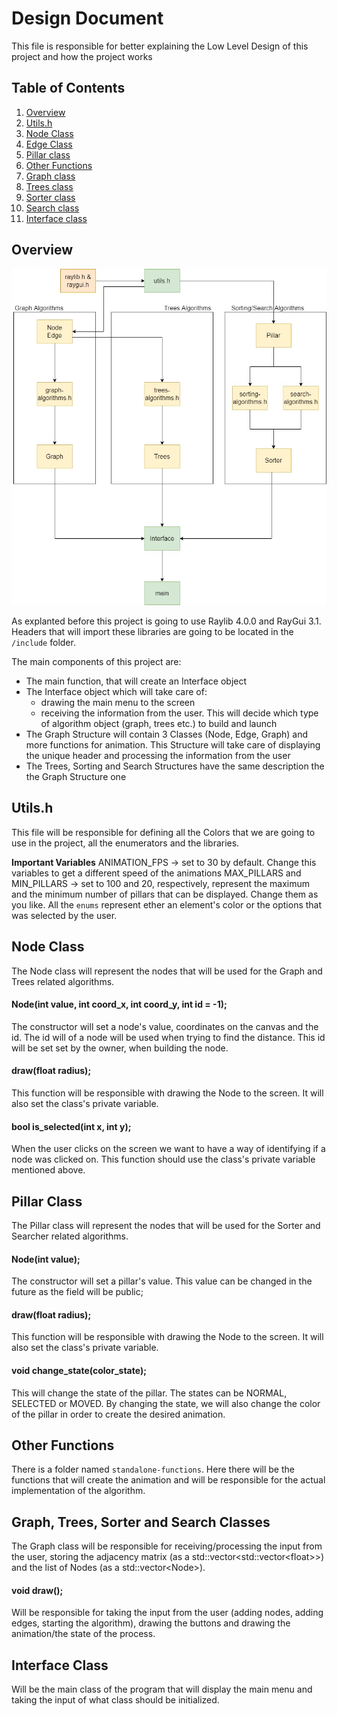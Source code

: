 
# Design Document

This file is responsible for better explaining the Low Level Design of this project and how the project works

## Table of Contents

 1. [Overview](#overview)
 2. [Utils.h](#utils.h)
 3. [Node Class](#node-class)
 4. [Edge Class](#edge-class)
 5. [Pillar class](#pillar-class)
 6. [Other Functions](#other-functions)
 7. [Graph class](#fraph-class)
 8. [Trees class](#trees-class)
 9. [Sorter class](#sorter-class)
 10. [Search class](#search-class)
 11. [Interface class](#interface-class) 

## Overview

![Diagram of the structure of this project](assets/diagram.jpg)

As explanted before this project is going to use Raylib 4.0.0 and RayGui 3.1. Headers that will import these libraries are going to be located in the `/include` folder.

The main components of this project are:

 - The main function, that will create an Interface object
 - The Interface object which will take care of:
	 - drawing the main menu to the screen
	 - receiving the information from the user. This will decide which type of algorithm object (graph, trees etc.) to build and launch
 - The Graph Structure will contain 3 Classes (Node, Edge, Graph) and more functions for animation. This Structure will take care of displaying the unique header and processing the information from the user
 - The Trees, Sorting and Search Structures have the same description the the Graph Structure one

## Utils.h
This file will be responsible for defining all the Colors that we are going to use in the project, all the enumerators and the libraries.

**Important Variables**
ANIMATION_FPS -> set to 30 by default. Change this variables to get a different speed of the animations
MAX_PILLARS and MIN_PILLARS -> set to 100 and 20, respectively, represent the maximum and the minimum number of pillars that can be displayed. Change them as you like.
All the `enums` represent ether an element's color or the options that was selected by the user.

## Node Class
The Node class will represent the nodes that will be used for the Graph and Trees related algorithms.
#### Node(int  value,  int  coord_x,  int  coord_y,  int  id  =  -1);
The constructor will set a node's value, coordinates on the canvas and the id.
The id will of a node will be used when trying to find the distance. This id will be set set by the owner, when building the node.

#### draw(float radius);
This function will be responsible with drawing the Node to the screen. It will also set the class's private variable.

#### bool  is_selected(int  x,  int  y);
When the user clicks on the screen we want to have a way of identifying if a node was clicked on. This function should use the class's private variable mentioned above.


## Pillar Class

The Pillar class will represent the nodes that will be used for the Sorter and Searcher related algorithms.
#### Node(int  value);
The constructor will set a pillar's value. This value can be changed in the future as the field will be public;

#### draw(float radius);
This function will be responsible with drawing the Node to the screen. It will also set the class's private variable.

#### void  change_state(color_state);
This will change the state of the pillar. The states can be NORMAL, SELECTED or MOVED. By changing the state, we will also change the color of the pillar in order to create the desired animation.

## Other Functions

There is a folder named `standalone-functions`. Here there will be the functions that will create the animation and will be responsible for the actual implementation of the algorithm.

## Graph, Trees, Sorter and Search Classes

The Graph class will be responsible for receiving/processing the input from the user, storing the adjacency matrix (as a std::vector<std::vector\<float>>) and the list of Nodes (as a std::vector\<Node>).

#### void  draw();
Will be responsible for taking the input from the user (adding nodes, adding edges, starting the algorithm), drawing the buttons and drawing the animation/the state of the process.

## Interface Class
Will be the main class of the program that will display the main menu and taking the input of what class should be initialized.
